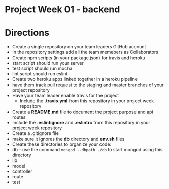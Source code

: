 Project Week 01 - backend
=======

# Directions
* Create a single repository on your team leaders GitHub account
 * In the repository settings add all the team memebers as Collaborators
* Create npm scripts (in your package.json) for travis and heroku
 * start script should run your server
 * test script should run mocha
 * lint script should run eslint
* Create two heroku apps linked together in a heroku pipeline
 * have them track pull request to the staging and master branches of your project repository
* Have your team leader enable travis for the project
  * Include the **.travis.yml** from this repository in your project week repository
* Create a **README.md** file to document the project purpose and api routes
* Include the **.eslintignore** and **.eslintrc** from this repository in your project week repository
* Create a .gitignore file
 * make sure it ignores the **db** directory and **env.sh** files
* Create these directories to organize your code: 
 * db - use the command `mongod --dbpath ./db` to start mongod using this directory
 * lib
 * model
 * controller
 * route
 * test
